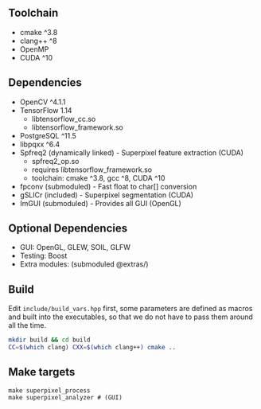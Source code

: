 ## Toolchain

* cmake ^3.8
* clang++ ^8
* OpenMP
* CUDA ^10

## Dependencies

* OpenCV ^4.1.1
* TensorFlow 1.14
  * libtensorflow_cc.so
  * libtensorflow_framework.so
* PostgreSQL ^11.5
* libpqxx ^6.4
* Spfreq2 (dynamically linked) - Superpixel feature extraction (CUDA)
  * spfreq2_op.so
  * requires libtensorflow_framework.so
  * toolchain: cmake ^3.8, gcc ^8, CUDA ^10
* fpconv (submoduled) - Fast float to char[] conversion
* gSLICr (included) - Superpixel segmentation (CUDA)
* ImGUI (submoduled) - Provides all GUI (OpenGL)

## Optional Dependencies

* GUI: OpenGL, GLEW, SOIL, GLFW
* Testing: Boost
* Extra modules: (submoduled @extras/)

## Build

Edit  `include/build_vars.hpp` first, some parameters are defined as macros and built into the executables,
so that we do not have to pass them around all the time.

```sh
mkdir build && cd build
CC=$(which clang) CXX=$(which clang++) cmake ..
```

## Make targets

```
make superpixel_process
make superpixel_analyzer # (GUI)
```
